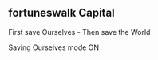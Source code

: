 

## fortuneswalk Capital

First save Ourselves - Then save the World

Saving Ourselves mode ON




